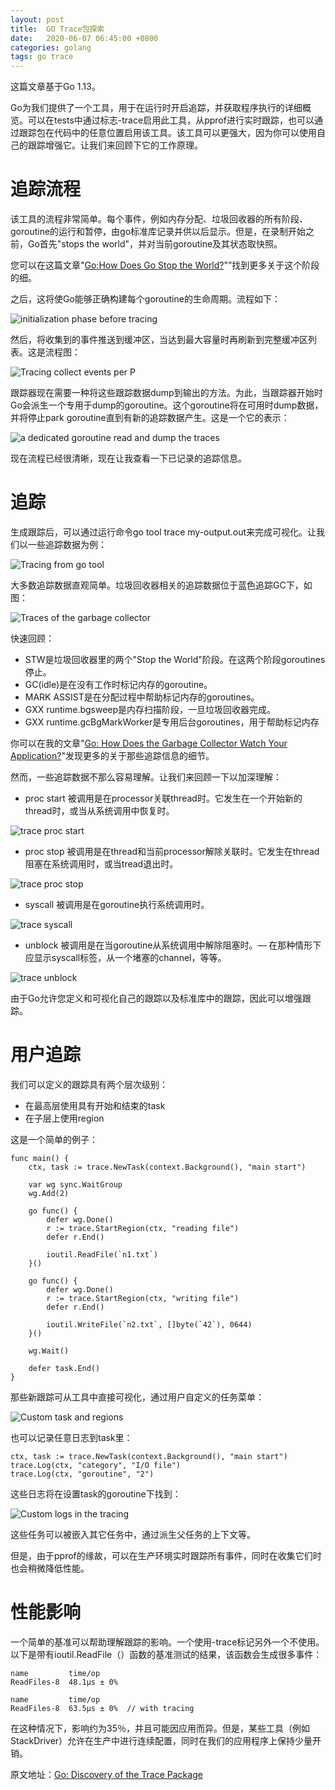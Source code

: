 ```yaml
---
layout: post
title:  GO Trace包探索
date:   2020-06-07 06:45:00 +0800
categories: golang
tags: go trace
---
```


这篇文章基于Go 1.13。

Go为我们提供了一个工具，用于在运行时开启追踪，并获取程序执行的详细概览。可以在tests中通过标志-trace启用此工具，从pprof进行实时跟踪，也可以通过跟踪包在代码中的任意位置启用该工具。该工具可以更强大，因为你可以使用自己的跟踪增强它。让我们来回顾下它的工作原理。

# 追踪流程

该工具的流程非常简单。每个事件，例如内存分配、垃圾回收器的所有阶段、goroutine的运行和暂停，由go标准库记录并供以后显示。但是，在录制开始之前，Go首先"stops the world"，并对当前goroutine及其状态取快照。

您可以在这篇文章"[Go:How Does Go Stop the World?](https://medium.com/a-journey-with-go/go-how-does-go-stop-the-world-1ffab8bc8846)"”找到更多关于这个阶段的细。

之后，这将使Go能够正确构建每个goroutine的生命周期。流程如下：

![initialization phase before tracing](/assets/initialization_phase_before_tracing.png)

然后，将收集到的事件推送到缓冲区，当达到最大容量时再刷新到完整缓冲区列表。这是流程图：

![Tracing collect events per P](/assets/tracing_push_events_perp.png)

跟踪器现在需要一种将这些跟踪数据dump到输出的方法。为此，当跟踪器开始时Go会派生一个专用于dump的goroutine。这个goroutine将在可用时dump数据，并将停止park goroutine直到有新的追踪数据产生。这是一个它的表示：

![a dedicated goroutine read and dump the traces](/assets/a_dedicated_goroutine_reads_and_dump_the_traces.png)

现在流程已经很清晰，现在让我查看一下已记录的追踪信息。

# 追踪

生成跟踪后，可以通过运行命令go tool trace my-output.out来完成可视化。让我们以一些追踪数据为例：

![Tracing from go tool](/assets/tracing_from_go_tool.png)

大多数追踪数据直观简单。垃圾回收器相关的追踪数据位于蓝色追踪GC下，如图：

![Traces of the garbage collector](/assets/traces_of_the_garbage_collector.png)

快速回顾：

* STW是垃圾回收器里的两个"Stop the World"阶段。在这两个阶段goroutines停止。
* GC(idle)是在没有工作时标记内存的goroutine。
* MARK ASSIST是在分配过程中帮助标记内存的goroutines。
* GXX runtime.bgsweep是内存扫描阶段，一旦垃圾回收器完成。
* GXX runtime.gcBgMarkWorker是专用后台goroutines，用于帮助标记内存

你可以在我的文章"[Go: How Does the Garbage Collector Watch Your Application?](https://medium.com/a-journey-with-go/go-how-does-the-garbage-collector-watch-your-application-dbef99be2c35)"发现更多的关于那些追踪信息的细节。

然而，一些追踪数据不那么容易理解。让我们来回顾一下以加深理解：

* proc start 被调用是在processor关联thread时。它发生在一个开始新的thread时，或当从系统调用中恢复时。

![trace proc start](/assets/trace_proc_start.png)

* proc stop 被调用是在thread和当前processor解除关联时。它发生在thread阻塞在系统调用时，或当tread退出时。

![trace proc stop](/assets/trace_proc_stop.png)

* syscall 被调用是在goroutine执行系统调用时。

![trace syscall](/assets/trace_syscall.png)

* unblock 被调用是在当goroutine从系统调用中解除阻塞时。— 在那种情形下应显示syscall标签，从一个堵塞的channel，等等。

![trace unblock](/assets/trace_unblock.png)

由于Go允许您定义和可视化自己的跟踪以及标准库中的跟踪，因此可以增强跟踪。


# 用户追踪

我们可以定义的跟踪具有两个层次级别：

* 在最高层使用具有开始和结束的task
* 在子层上使用region

这是一个简单的例子：

```
func main() {
	ctx, task := trace.NewTask(context.Background(), "main start")

	var wg sync.WaitGroup
	wg.Add(2)

	go func() {
		defer wg.Done()
		r := trace.StartRegion(ctx, "reading file")
		defer r.End()

		ioutil.ReadFile(`n1.txt`)
	}()

	go func() {
		defer wg.Done()
		r := trace.StartRegion(ctx, "writing file")
		defer r.End()

		ioutil.WriteFile(`n2.txt`, []byte(`42`), 0644)
	}()

	wg.Wait()

	defer task.End()
}
```

那些新跟踪可从工具中直接可视化，通过用户自定义的任务菜单：

![Custom task and regions](/assets/custom_task_and_regions.png)

也可以记录任意日志到task里：

```
ctx, task := trace.NewTask(context.Background(), "main start")
trace.Log(ctx, "category", "I/O file")
trace.Log(ctx, "goroutine", "2")
```

这些日志将在设置task的goroutine下找到：

![Custom logs in the tracing](/assets/custom_logs_in_the_tracing.png)

这些任务可以被嵌入其它任务中，通过派生父任务的上下文等。

但是，由于pprof的缘故，可以在生产环境实时跟踪所有事件，同时在收集它们时也会稍微降低性能。

# 性能影响

一个简单的基准可以帮助理解跟踪的影响。一个使用-trace标记另外一个不使用。以下是带有ioutil.ReadFile（）函数的基准测试的结果，该函数会生成很多事件：

```
name         time/op
ReadFiles-8  48.1µs ± 0%

name         time/op
ReadFiles-8  63.5µs ± 0%  // with tracing
```

在这种情况下，影响约为35％，并且可能因应用而异。但是，某些工具（例如StackDriver）允许在生产中进行连续配置，同时在我们的应用程序上保持少量开销。

原文地址：[Go: Discovery of the Trace Package](https://medium.com/a-journey-with-go/go-discovery-of-the-trace-package-e5a821743c3c)
